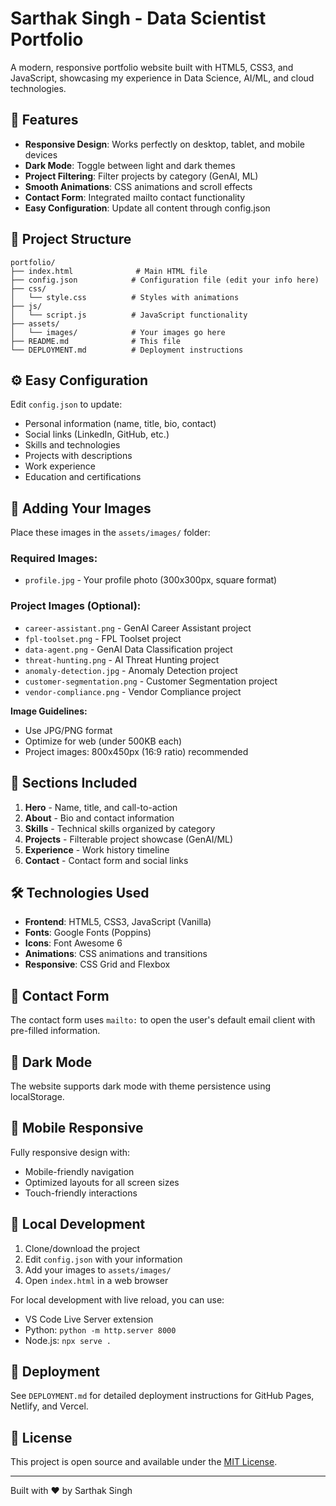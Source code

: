 # Sarthak Singh - Data Scientist Portfolio

A modern, responsive portfolio website built with HTML5, CSS3, and JavaScript, showcasing my experience in Data Science, AI/ML, and cloud technologies.

## 🚀 Features

- **Responsive Design**: Works perfectly on desktop, tablet, and mobile devices
- **Dark Mode**: Toggle between light and dark themes
- **Project Filtering**: Filter projects by category (GenAI, ML)
- **Smooth Animations**: CSS animations and scroll effects
- **Contact Form**: Integrated mailto contact functionality
- **Easy Configuration**: Update all content through config.json

## 📁 Project Structure

```
portfolio/
├── index.html              # Main HTML file
├── config.json            # Configuration file (edit your info here)
├── css/
│   └── style.css          # Styles with animations
├── js/
│   └── script.js          # JavaScript functionality
├── assets/
│   └── images/            # Your images go here
├── README.md              # This file
└── DEPLOYMENT.md          # Deployment instructions
```

## ⚙️ Easy Configuration

Edit `config.json` to update:
- Personal information (name, title, bio, contact)
- Social links (LinkedIn, GitHub, etc.)
- Skills and technologies
- Projects with descriptions
- Work experience
- Education and certifications

## 🎨 Adding Your Images

Place these images in the `assets/images/` folder:

### Required Images:
- `profile.jpg` - Your profile photo (300x300px, square format)

### Project Images (Optional):
- `career-assistant.png` - GenAI Career Assistant project
- `fpl-toolset.png` - FPL Toolset project  
- `data-agent.png` - GenAI Data Classification project
- `threat-hunting.png` - AI Threat Hunting project
- `anomaly-detection.jpg` - Anomaly Detection project
- `customer-segmentation.png` - Customer Segmentation project
- `vendor-compliance.png` - Vendor Compliance project

**Image Guidelines:**
- Use JPG/PNG format
- Optimize for web (under 500KB each)
- Project images: 800x450px (16:9 ratio) recommended

## 📱 Sections Included

1. **Hero** - Name, title, and call-to-action
2. **About** - Bio and contact information
3. **Skills** - Technical skills organized by category
4. **Projects** - Filterable project showcase (GenAI/ML)
5. **Experience** - Work history timeline
6. **Contact** - Contact form and social links

## 🛠️ Technologies Used

- **Frontend**: HTML5, CSS3, JavaScript (Vanilla)
- **Fonts**: Google Fonts (Poppins)
- **Icons**: Font Awesome 6
- **Animations**: CSS animations and transitions
- **Responsive**: CSS Grid and Flexbox

## 📧 Contact Form

The contact form uses `mailto:` to open the user's default email client with pre-filled information.

## 🌙 Dark Mode

The website supports dark mode with theme persistence using localStorage.

## 📱 Mobile Responsive

Fully responsive design with:
- Mobile-friendly navigation
- Optimized layouts for all screen sizes
- Touch-friendly interactions

## 🔧 Local Development

1. Clone/download the project
2. Edit `config.json` with your information
3. Add your images to `assets/images/`
4. Open `index.html` in a web browser

For local development with live reload, you can use:
- VS Code Live Server extension
- Python: `python -m http.server 8000`
- Node.js: `npx serve .`

## 🚀 Deployment

See `DEPLOYMENT.md` for detailed deployment instructions for GitHub Pages, Netlify, and Vercel.

## 📄 License

This project is open source and available under the [MIT License](LICENSE).

---

Built with ❤️ by Sarthak Singh
